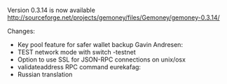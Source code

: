 Version 0.3.14 is now available
http://sourceforge.net/projects/gemoney/files/Gemoney/gemoney-0.3.14/

Changes:
* Key pool feature for safer wallet backup
Gavin Andresen:
* TEST network mode with switch -testnet
* Option to use SSL for JSON-RPC connections on unix/osx
* validateaddress RPC command
eurekafag:
* Russian translation
